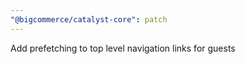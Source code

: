 ```yaml
---
"@bigcommerce/catalyst-core": patch
---
```


Add prefetching to top level navigation links for guests
